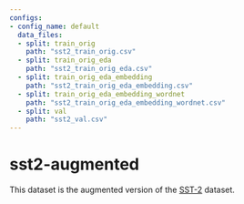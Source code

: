 ```yaml
---
configs:
- config_name: default
  data_files:
  - split: train_orig
    path: "sst2_train_orig.csv"
  - split: train_orig_eda
    path: "sst2_train_orig_eda.csv"
  - split: train_orig_eda_embedding
    path: "sst2_train_orig_eda_embedding.csv"
  - split: train_orig_eda_embedding_wordnet
    path: "sst2_train_orig_eda_embedding_wordnet.csv"
  - split: val
    path: "sst2_val.csv"
---
```


# sst2-augmented

This dataset is the augmented version of the [SST-2](https://huggingface.co/datasets/stanfordnlp/sst2) dataset.
